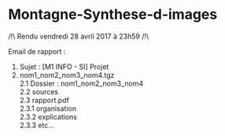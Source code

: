 # Montagne-Synthese-d-images

/!\ Rendu vendredi 28 avril 2017 à 23h59 /!\  

Email de rapport :  
1. Sujet : [M1 INFO - SI] Projet  
2. nom1_nom2_nom3_nom4.tgz  
2.1 Dossier : nom1_nom2_nom3_nom4  
2.2 sources  
2.3 rapport.pdf  
2.3.1 organisation  
2.3.2 explications  
2.3.3 etc...  
